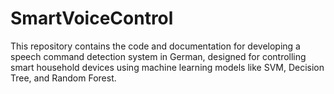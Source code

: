 # SmartVoiceControl
This repository contains the code and documentation for developing a speech command detection system in German, designed for controlling smart household devices using machine learning models like SVM, Decision Tree, and Random Forest.
